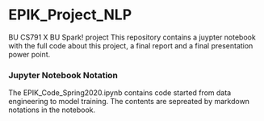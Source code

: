 # EPIK_Project_NLP
BU CS791 X BU Spark!  project
This repository contains a juypter notebook with the full code about this project, a final report and a final presentation power point.

### Jupyter Notebook Notation
The EPIK_Code_Spring2020.ipynb contains code started from data engineering to model training. The contents are sepreated by markdown notations in the notebook.
